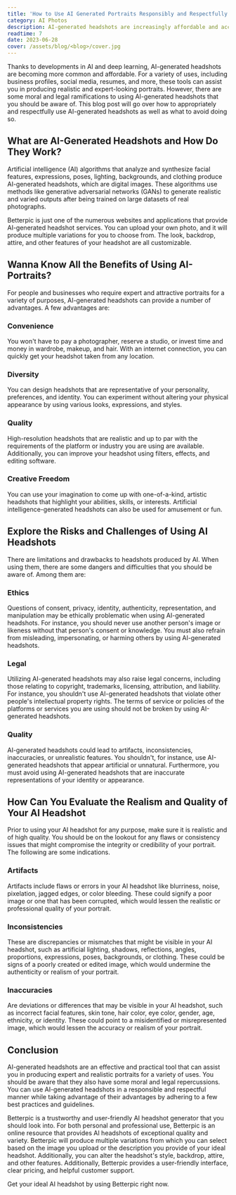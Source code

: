 ```yaml
---
title: 'How to Use AI Generated Portraits Responsibly and Respectfully'
category: AI Photos
description: AI-generated headshots are increasingly affordable and accessible. They offer convenience, diversity, quality, and creative freedom. However, ethical and legal concerns exist, such as consent and intellectual property rights.
readtime: 7
date: 2023-06-28
cover: /assets/blog/<blog>/cover.jpg
---
```

Thanks to developments in AI and deep learning, AI-generated headshots are becoming more common and affordable. For a variety of uses, including business profiles, social media, resumes, and more, these tools can assist you in producing realistic and expert-looking portraits. However, there are some moral and legal ramifications to using AI-generated headshots that you should be aware of. This blog post will go over how to appropriately and respectfully use AI-generated headshots as well as what to avoid doing so.

## What are AI-Generated Headshots and How Do They Work?
Artificial intelligence (AI) algorithms that analyze and synthesize facial features, expressions, poses, lighting, backgrounds, and clothing produce AI-generated headshots, which are digital images. These algorithms use methods like generative adversarial networks (GANs) to generate realistic and varied outputs after being trained on large datasets of real photographs.

Betterpic is just one of the numerous websites and applications that provide AI-generated headshot services. You can upload your own photo, and it will produce multiple variations for you to choose from. The look, backdrop, attire, and other features of your headshot are all customizable.

## Wanna Know All the Benefits of Using AI-Portraits?
For people and businesses who require expert and attractive portraits for a variety of purposes, AI-generated headshots can provide a number of advantages. A few advantages are:

### Convenience
You won't have to pay a photographer, reserve a studio, or invest time and money in wardrobe, makeup, and hair. With an internet connection, you can quickly get your headshot taken from any location.

### Diversity
You can design headshots that are representative of your personality, preferences, and identity. You can experiment without altering your physical appearance by using various looks, expressions, and styles.

### Quality
High-resolution headshots that are realistic and up to par with the requirements of the platform or industry you are using are available. Additionally, you can improve your headshot using filters, effects, and editing software.

### Creative Freedom
You can use your imagination to come up with one-of-a-kind, artistic headshots that highlight your abilities, skills, or interests. Artificial intelligence-generated headshots can also be used for amusement or fun.

## Explore the Risks and Challenges of Using AI Headshots
There are limitations and drawbacks to headshots produced by AI. When using them, there are some dangers and difficulties that you should be aware of. Among them are:

### Ethics
Questions of consent, privacy, identity, authenticity, representation, and manipulation may be ethically problematic when using AI-generated headshots. For instance, you should never use another person's image or likeness without that person's consent or knowledge. You must also refrain from misleading, impersonating, or harming others by using AI-generated headshots.

### Legal
Utilizing AI-generated headshots may also raise legal concerns, including those relating to copyright, trademarks, licensing, attribution, and liability. For instance, you shouldn't use AI-generated headshots that violate other people's intellectual property rights. The terms of service or policies of the platforms or services you are using should not be broken by using AI-generated headshots.

### Quality
AI-generated headshots could lead to artifacts, inconsistencies, inaccuracies, or unrealistic features. You shouldn't, for instance, use AI-generated headshots that appear artificial or unnatural. Furthermore, you must avoid using AI-generated headshots that are inaccurate representations of your identity or appearance.

## How Can You Evaluate the Realism and Quality of Your AI Headshot
Prior to using your AI headshot for any purpose, make sure it is realistic and of high quality. You should be on the lookout for any flaws or consistency issues that might compromise the integrity or credibility of your portrait. The following are some indications.

### Artifacts
Artifacts include flaws or errors in your AI headshot like blurriness, noise, pixelation, jagged edges, or color bleeding. These could signify a poor image or one that has been corrupted, which would lessen the realistic or professional quality of your portrait.

### Inconsistencies
These are discrepancies or mismatches that might be visible in your AI headshot, such as artificial lighting, shadows, reflections, angles, proportions, expressions, poses, backgrounds, or clothing. These could be signs of a poorly created or edited image, which would undermine the authenticity or realism of your portrait.

### Inaccuracies
Are deviations or differences that may be visible in your AI headshot, such as incorrect facial features, skin tone, hair color, eye color, gender, age, ethnicity, or identity. These could point to a misidentified or misrepresented image, which would lessen the accuracy or realism of your portrait.

## Conclusion
AI-generated headshots are an effective and practical tool that can assist you in producing expert and realistic portraits for a variety of uses. You should be aware that they also have some moral and legal repercussions. You can use AI-generated headshots in a responsible and respectful manner while taking advantage of their advantages by adhering to a few best practices and guidelines.

Betterpic is a trustworthy and user-friendly AI headshot generator that you should look into. For both personal and professional use, Betterpic is an online resource that provides AI headshots of exceptional quality and variety. Betterpic will produce multiple variations from which you can select based on the image you upload or the description you provide of your ideal headshot. Additionally, you can alter the headshot's style, backdrop, attire, and other features. Additionally, Betterpic provides a user-friendly interface, clear pricing, and helpful customer support.

Get your ideal AI headshot by using Betterpic right now.